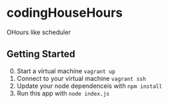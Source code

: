codingHouseHours
================

OHours like scheduler

## Getting Started
0. Start a virtual machine `vagrant up`
1. Connect to your virtual machine `vagrant ssh`
1. Update your node dependenceis with `npm install`
2. Run this app with `node index.js`
